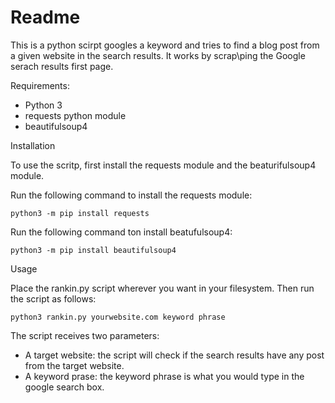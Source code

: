 # Readme

This is a python scirpt googles a keyword and tries to find a blog post from a given website in the search results. It works by scrap\ping the Google serach results first page.

Requirements:

* Python 3
* requests python module
* beautifulsoup4

Installation

To use the scritp, first install the requests module and the beaturifulsoup4 module.

Run the following command to install the requests module:

<code>python3 -m pip install requests</code>

Run the following command ton install beatufulsoup4:

<code>python3 -m pip install beautifulsoup4</code>

Usage

Place the rankin.py script wherever you want in your filesystem. Then run the script as follows:

<code>python3 rankin.py yourwebsite.com keyword phrase</code>

The script receives two parameters:

* A target website: the script will check if the search results have any post from the target website.
* A keyword prase: the keyword phrase is what you would type in the google search box.
